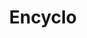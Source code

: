 ---
layout: encyclo_index
title: Encyclo
permalink: /encyclo/
bgimgheader: true
desc: Adding sketching to the design process is a great way to amplify software and hardware tools. Sketching provides a unique space that can help you think differently, generate a variety of ideas quickly, explore alternatives with less risk, and encourage constructive discussions with colleagues and clients.
---